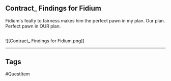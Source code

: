 ## Contract_ Findings for Fidium
Fidium's fealty to fairness
makes him the perfect pawn in my plan.
Our plan. Perfect pawn in OUR plan.
## 
![[Contract_ Findings for Fidium.png]]

---
## Tags
#QuestItem